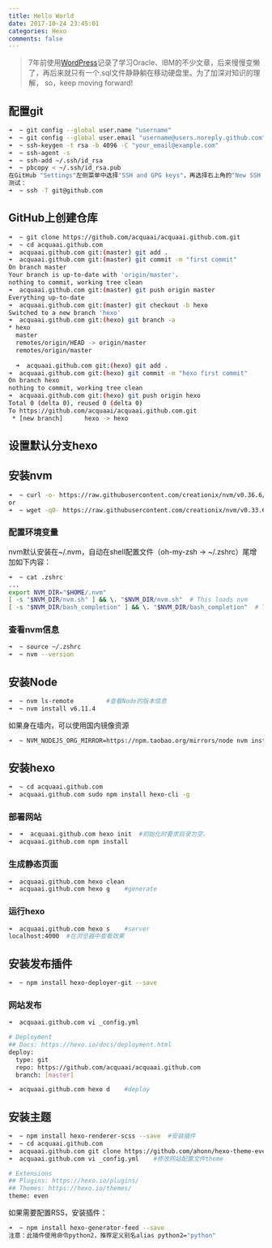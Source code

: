 ```yaml
---
title: Hello World
date: 2017-10-24 23:45:01
categories: Hexo
comments: false
---
```

>7年前使用[WordPress](https://wordpress.com)记录了学习Oracle、IBM的不少文章，后来慢慢变懒了，再后来就只有一个.sql文件静静躺在移动硬盘里。为了加深对知识的理解，
so，keep moving forward!

## 配置git
``` bash
➜  ~ git config --global user.name "username"
➜  ~ git config --global user.email "username@users.noreply.github.com"
➜  ~ ssh-keygen -t rsa -b 4096 -C "your_email@example.com"
➜  ~ ssh-agent -s
➜  ~ ssh-add ~/.ssh/id_rsa
➜  ~ pbcopy < ~/.ssh/id_rsa.pub
在GitHub "Settings"左侧菜单中选择"SSH and GPG keys"，再选择右上角的"New SSH Key"，粘贴key。
测试：
➜  ~ ssh -T git@github.com
```
## GitHub上创建仓库
``` bash
➜  ~ git clone https://github.com/acquaai/acquaai.github.com.git
➜  ~ cd acquaai.github.com
➜  acquaai.github.com git:(master) git add .
➜  acquaai.github.com git:(master) git commit -m "first commit"
On branch master
Your branch is up-to-date with 'origin/master'.
nothing to commit, working tree clean
➜  acquaai.github.com git:(master) git push origin master
Everything up-to-date
➜  acquaai.github.com git:(master) git checkout -b hexo
Switched to a new branch 'hexo'
➜  acquaai.github.com git:(hexo) git branch -a
* hexo
  master
  remotes/origin/HEAD -> origin/master
  remotes/origin/master
  
  ➜  acquaai.github.com git:(hexo) git add .
➜  acquaai.github.com git:(hexo) git commit -m "hexo first commit"
On branch hexo
nothing to commit, working tree clean
➜  acquaai.github.com git:(hexo) git push origin hexo
Total 0 (delta 0), reused 0 (delta 0)
To https://github.com/acquaai/acquaai.github.com.git
 * [new branch]      hexo -> hexo
```
## 设置默认分支hexo
## 安装nvm
``` bash
➜  ~ curl -o- https://raw.githubusercontent.com/creationix/nvm/v0.36.6/install.sh | bash
or
➜  ~ wget -qO- https://raw.githubusercontent.com/creationix/nvm/v0.33.6/install.sh | bash
```
### 配置环境变量
nvm默认安装在~/.nvm，自动在shell配置文件（oh-my-zsh -> ~/.zshrc）尾增加如下内容：
``` bash
➜  ~ cat .zshrc
...
export NVM_DIR="$HOME/.nvm"
[ -s "$NVM_DIR/nvm.sh" ] && \. "$NVM_DIR/nvm.sh"  # This loads nvm
[ -s "$NVM_DIR/bash_completion" ] && \. "$NVM_DIR/bash_completion"  # This loads nvm bash_completion
```
<!-- more -->

### 查看nvm信息
``` bash
➜  ~ source ~/.zshrc
➜  ~ nvm --version
```

## 安装Node
``` bash
➜  ~ nvm ls-remote         #查看Node的版本信息
➜  ~ nvm install v6.11.4
```
如果身在墙内，可以使用国内镜像资源
``` bash
➜  ~ NVM_NODEJS_ORG_MIRROR=https://npm.taobao.org/mirrors/node nvm install 6 
```


## 安装hexo
``` bash
➜  ~ cd acquaai.github.com
➜  acquaai.github.com sudo npm install hexo-cli -g
```
### 部署网站
``` bash
➜  ➜  acquaai.github.com hexo init  #初始化时要求目录为空，
➜  acquaai.github.com npm install
```
### 生成静态页面
``` bash
➜  acquaai.github.com hexo clean
➜  acquaai.github.com hexo g	#generate
```
### 运行hexo
``` bash
➜  acquaai.github.com hexo s	#server
localhost:4000	#在浏览器中查看效果
```
## 安装发布插件
``` bash
➜  ~ npm install hexo-deployer-git --save
```
### 网站发布
``` bash
➜  acquaai.github.com vi _config.yml

# Deployment
## Docs: https://hexo.io/docs/deployment.html
deploy:
  type: git
  repo: https://github.com/acquaai/acquaai.github.com
  branch: [master]

➜  acquaai.github.com hexo d	#deploy

```
## 安装主题
```bash
➜  ~ npm install hexo-renderer-scss --save	#安装插件
➜  ~ cd acquaai.github.com
➜  acquaai.github.com git clone https://github.com/ahonn/hexo-theme-even themes/even
➜  acquaai.github.com vi _config.yml	#修改网站配置文件theme

# Extensions
## Plugins: https://hexo.io/plugins/
## Themes: https://hexo.io/themes/
theme: even

```
如果需要配置RSS，安装插件：
``` bash
➜  ~ npm install hexo-generator-feed --save
注意：此插件使用命令python2，推荐定义别名alias python2="python"
```
